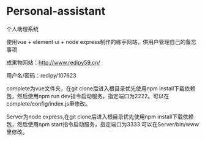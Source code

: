 # Personal-assistant
个人助理系统

使用vue + element ui + node express制作的练手网站，供用户管理自己的备忘事项

成果物网站：http://www.redipy59.cn/

用户名/密码：redipy/107623

complete为vue文件夹，在git clone后进入根目录优先使用npm install下载依赖包，然后使用npm run dev指令启动服务，指定端口为2222。可以在complete/config/index.js里修改。

Server为node express,在git clone后进入根目录优先使用npm install下载依赖包，然后使用npm start指令启动服务，指定端口为3333.可以在Server/bin/www里修改。
